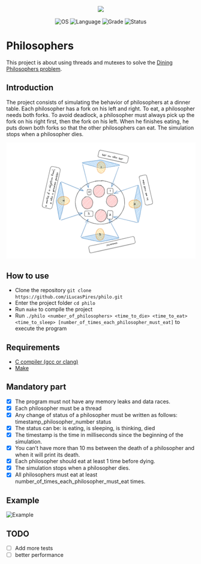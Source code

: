 <p align="center">
    <img src="https://game.42sp.org.br/static/assets/achievements/philosopherse.png">
</p>

<p align="center">
    <img src="https://img.shields.io/badge/OS-Linux-blue" alt="OS">
    <img src="https://img.shields.io/badge/Language-C%20-orange.svg" alt="Language">
    <img src="https://img.shields.io/badge/Grade-100%2F100-brightgreen.svg" alt="Grade">
    <img src="https://img.shields.io/badge/Status-Completed-brightgreen.svg" alt="Status">
</p>

# Philosophers

This project is about using threads and mutexes to solve the [Dining Philosophers problem](https://en.wikipedia.org/wiki/Dining_philosophers_problem).

## Introduction

The project consists of simulating the behavior of philosophers at a dinner table. Each philosopher has a fork on his left and right. To eat, a philosopher needs both forks. To avoid deadlock, a philosopher must always pick up the fork on his right first, then the fork on his left. When he finishes eating, he puts down both forks so that the other philosophers can eat. The simulation stops when a philosopher dies.

<p align="center">
    <img src="img/img1.png">
</p>

## How to use
- Clone the repository `git clone https://github.com/iLucasPires/philo.git`
- Enter the project folder `cd philo`
- Run `make` to compile the project
- Run `./philo <number_of_philosophers> <time_to_die> <time_to_eat> <time_to_sleep> [number_of_times_each_philosopher_must_eat]` to execute the program

## Requirements
- [C compiler (gcc or clang)](https://gcc.gnu.org/)
- [Make](https://www.gnu.org/software/make/)

## Mandatory part
- [x] The program must not have any memory leaks and data races.
- [x] Each philosopher must be a thread
- [x] Any change of status of a philosopher must be written as follows: timestamp_philosopher_number status
- [x] The status can be: is eating, is sleeping, is thinking, died
- [x] The timestamp is the time in milliseconds since the beginning of the simulation.
- [x] You can’t have more than 10 ms between the death of a philosopher and when it will print its death.
- [x] Each philosopher should eat at least 1 time before dying.
- [x] The simulation stops when a philosopher dies.
- [x] All philosophers must eat at least number_of_times_each_philosopher_must_eat times.

## Example

![Example](img/img2.gif)

## TODO
- [ ] Add more tests
- [ ] better performance
